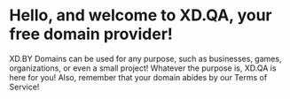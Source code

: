 # Hello, and welcome to XD.QA, your free domain provider! 
XD.BY Domains can be used for any purpose, such as businesses, games, organizations, or even a small project! Whatever the purpose is, XD.QA is here for you! Also, remember that your domain abides by our Terms of Service!
